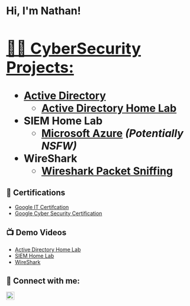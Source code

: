 <h1>Hi, I'm Nathan! <br/><a href="https://github.com/joshmadakor1">
<h2>👨‍💻 CyberSecurity Projects:</h2>

- <b>Active Directory </b>
  - [Active Directory Home Lab]([https://github.com/joshmadakor1/Algorithms-Practice](https://github.com/Nathan-keyes/ActiveDirectoryLab))
- <b>SIEM Home Lab</b>
  - [Microsoft Azure](https://github.com/joshmadakor1/4chan-Image-Analysis-Middleware-C964) <b><i>(Potentially NSFW)</b></i>
- <b>WireShark</b>
  - [Wireshark Packet Sniffing](https://github.com/joshmadakor1/4chan-Image-Analysis-Middleware-C964) <b><i></b></i>

<h2>📄 Certifications</h2>

- [Google IT Certifcation](https://www.youtube.com/watch?v=a83ASGn_V_s)
- [Google Cyber Security Certification](https://www.youtube.com/watch?v=a83ASGn_V_s)
  
<h2>📺 Demo Videos</h2>

- [Active Directory Home Lab](https://www.youtube.com/watch?v=a83ASGn_V_s)
- [SIEM Home Lab](https://www.youtube.com/watch?v=uHy3oM7NnoU)
- [WireShark](https://www.youtube.com/watch?v=N-L9hklSlNk)

<h2> 🤳 Connect with me:</h2>

[<img align="left" alt="Nathan KEyes | LinkedIn" width="22px" src="[https://cdn.jsdelivr.net/npm/simple-icons@v3/icons/linkedin.svg](https://www.linkedin.com/in/nathan-keyes/)" />][linkedin]


[twitter]: https://twitter.com/joshmadakor
[youtube]: https://www.youtube.com/c/joshmadakor
[instagram]: https://www.instagram.com/joshmadakor/
[linkedin]: https://linkedin.com/in/joshmadakor

<!--
**joshmadakor1/joshmadakor1** is a ✨ _special_ ✨ repository because its `README.md` (this file) appears on your GitHub profile.

Here are some ideas to get you started:

- 🔭 I’m currently working on ...
- 🌱 I’m currently learning ...
- 👯 I’m looking to collaborate on ...
- 🤔 I’m looking for help with ...
- 💬 Ask me about ...
- 📫 How to reach me: ...
- 😄 Pronouns: ...
- ⚡ Fun fact: ...
-->

